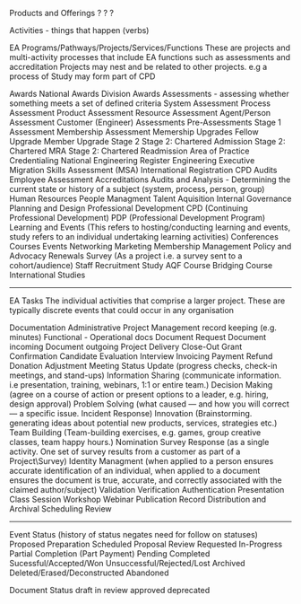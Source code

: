 Products and Offerings
?
?
?


Activities - things that happen (verbs)

EA Programs/Pathways/Projects/Services/Functions
These are projects and multi-activity processes that include EA functions such as assessments and accreditation
Projects may nest and be related to other projects. e.g a process of Study may form part of CPD

Awards
    National Awards
    Division Awards
Assessments - assessing whether something meets a set of defined criteria
    System Assessment
    Process Assessment
    Product Assessment
    Resource Assessment
    Agent/Person Assessment
        Customer (Engineer) Assessments
            Pre-Assessments
            Stage 1 Assessment 
            Membership Assessment
            Memership Upgrades
                Fellow Upgrade
                Member Upgrade
            Stage 2
                Stage 2: Chartered Admission
                Stage 2: Chartered MRA
                Stage 2: Chartered Readmission
                Area of Practice Credentialing
            National Engineering Register
            Engineering Executive
            Migration Skills Assessment (MSA)
            International Registration
            CPD Audits
        Employee Assessment
Accreditations
Audits and Analysis - Determining the current state or history of a subject (system, process, person, group)
Human Resources
    People Managment
    Talent Aquisition
Internal Governance
Planning and Design
Professional Development
    CPD (Continuing Professional Development)
    PDP (Professional Development Program)
Learning and Events (This refers to hosting/conducting learning and events, study refers to an individual undertaking learning activities)
    Conferences
    Courses
    Events
    Networking
Marketing
Membership Management
Policy and Advocacy
Renewals
Survey (As a project i.e. a survey sent to a cohort/audience)
Staff Recruitment
Study
    AQF Course
    Bridging Course
    International Studies
_____________________________
EA Tasks
The individual activities that comprise a larger project. These are typically discrete events that could occur in any organisation

Documentation
    Administrative
        Project Management
        record keeping (e.g. minutes) 
    Functional - Operational docs
Document Request
    Document incoming
    Document outgoing
Project Delivery
    Close-Out
    Grant
    Confirmation
Candidate Evaluation
Interview
Invoicing
    Payment
    Refund
    Donation
    Adjustment
Meeting
    Status Update (progress checks, check-in meetings, and stand-ups)
    Information Sharing (communicate information. i.e presentation, training, webinars, 1:1 or entire team.)
    Decision Making (agree on a course of action or present options to a leader, e.g. hiring, design approval)
    Problem Solving (what caused — and how you will correct — a specific issue. Incident Response)
    Innovation (Brainstorming. generating ideas about potential new products, services, strategies etc.)
    Team Building (Team-building exercises, e.g. games, group creative classes, team happy hours.)
Nomination
Survey Response (as a single activity. One set of survey results from a customer as part of a Project\Survey)
Identity Managment (when applied to a person ensures accurate identification of an individual, when applied to a document ensures the document is true, accurate, and correctly associated with the claimed author/subject)
    Validation
    Verification
    Authentication
Presentation
    Class
    Session
    Workshop
    Webinar
Publication
Record Distribution and Archival
Scheduling
Review

_______________________________
Event Status (history of status negates need for follow on statuses)
Proposed
    Preparation
    Scheduled
    Proposal Review
    Requested
In-Progress
    Partial Completion (Part Payment)
    Pending
Completed
    Sucessful/Accepted/Won
    Unsuccessful/Rejected/Lost
Archived
Deleted/Erased/Deconstructed
Abandoned

Document Status
draft
in review
approved
deprecated
